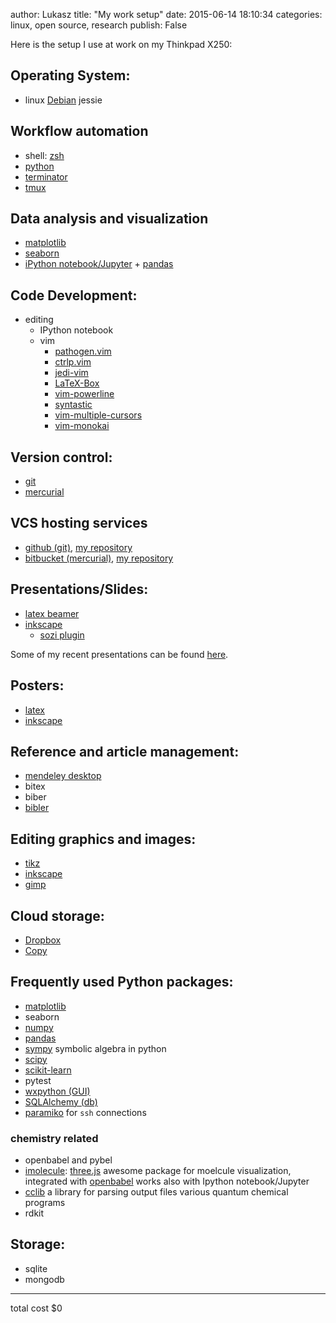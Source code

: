 author: Lukasz
title:  "My work setup"
date:   2015-06-14 18:10:34
categories: linux, open source, research
publish: False


Here is the setup I use at work on my Thinkpad X250:

## Operating System:

* linux [Debian](http://www.debian.org/) jessie

## Workflow automation

* shell: [zsh](http://www.zsh.org/)
* [python](https://www.python.org/)
* [terminator](http://gnometerminator.blogspot.no/p/introduction.html)
* [tmux](http://tmux.sourceforge.net/)

## Data analysis and visualization

* [matplotlib](http://matplotlib.org/)
* [seaborn](http://stanford.edu/~mwaskom/software/seaborn/#)
* [iPython notebook/Jupyter](http://jupyter.org) + [pandas](http://pandas.org)

## Code Development:

* editing
  - IPython notebook
  - vim
    + [pathogen.vim](https://tpo.pe/pathogen.vim)
    + [ctrlp.vim](https://github.com/kien/ctrlp.vim.git)
    + [jedi-vim](git://github.com/davidhalter/jedi-vim.git)
    + [LaTeX-Box](git://github.com/LaTeX-Box-Team/LaTeX-Box.git)
    + [vim-powerline](git://github.com/Lokaltog/vim-powerline.git)
    + [syntastic](https://github.com/scrooloose/syntastic.git)
    + [vim-multiple-cursors](https://github.com/terryma/vim-multiple-cursors)
    + [vim-monokai](https://github.com/sickill/vim-monokai)

## Version control:

* [git](http://git-scm.com/)
* [mercurial](http://mercurial.selenic.com/)

## VCS hosting services

* [github (git)](https://github.com/), [my repository](https://github.com/lmmentel)
* [bitbucket (mercurial)](https://bitbucket.org/), [my repository](https://bitbucket.org/lukaszmentel)

## Presentations/Slides:

* [latex beamer](http://latexbeamer)
* [inkscape](https://inkscape.org/en/)
  - [sozi plugin](http://sozi.baierouge.fr/)

Some of my recent presentations can be found [here](https://speakerdeck.com/lmmentel).

## Posters:

* [latex](http://tug.org)
* [inkscape](https://inkscape.org/en/)

## Reference and article management:

* [mendeley desktop](https://www.mendeley.com/)
* bitex
* biber
* [bibler](https://bitbucket.org/lukaszmentel/bibler)

## Editing graphics and images:

* [tikz](tikz)
* [inkscape](https://inkscape.org/en/)
* [gimp](http://www.gimp.org/)

## Cloud storage:

* [Dropbox](https://www.dropbox.com/s://www.dropbox.com/)
* [Copy](https://www.copy.com/page/home;section:landing)

## Frequently used Python packages:

* [matplotlib](http://matplotlib.org)
* seaborn
* [numpy](http://www.numpy.org/)
* [pandas](http://pandas.org)
* [sympy](http://www.sympy.org/en/index.html) symbolic algebra in python
* [scipy](http://www.scipy.org/)
* [scikit-learn](http://scikit0learn.org)
* pytest
* [wxpython (GUI)](http://www.wxpython.org/)
* [SQLAlchemy (db)](http://www.sqlalchemy.org/)
* [paramiko](http://docs.paramiko.org/en/1.15/#) for `ssh` connections

### chemistry related

* openbabel and pybel
* [imolecule](http://github.com/imolecule): [three.js](http://threejs.org)
  awesome package for moelcule visualization, integrated with
  [openbabel](http://openbabel.org) works also with Ipython notebook/Jupyter
* [cclib](cclib.org) a library for parsing output files various quantum
  chemical programs
* rdkit

## Storage:

* sqlite
* mongodb

-------------
total cost $0
